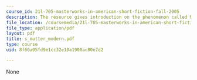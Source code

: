 ```yaml
---
course_id: 21l-705-masterworks-in-american-short-fiction-fall-2005
description: The resource gives introduction on the phenomenon called Modernism.
file_location: /coursemedia/21l-705-masterworks-in-american-short-fiction-fall-2005/8f60a05fd9e1cc32e10a1908ac80e7d2_s_mutter_modern.pdf
file_type: application/pdf
layout: pdf
title: s_mutter_modern.pdf
type: course
uid: 8f60a05fd9e1cc32e10a1908ac80e7d2

---
```

None